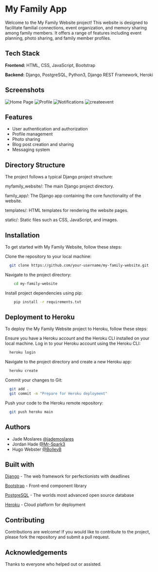 
# My Family App

Welcome to the My Family Website project! This website is designed to facilitate familial connections, event organization, and memory sharing among family members. It offers a range of features including event planning, photo sharing, and family member profiles.


## Tech Stack

**Frontend:** HTML, CSS, JavaScript, Bootstrap

**Backend:** Django, PostgreSQL, Python3, Django REST Framework, Heroki 


## Screenshots
![Home Page](https://github.com/BolleyB/my_family/assets/112034998/fdc6c215-ec22-4b31-a3f9-43d103611afa)
![Profile](https://github.com/BolleyB/my_family/assets/112034998/649a804f-2b66-4702-ada7-fb7cf841150c)
![Notifications](https://github.com/BolleyB/my_family/assets/112034998/3a7c8254-54ef-4966-8a6e-b42187abf8ce)
![createevent](https://github.com/BolleyB/my_family/assets/112034998/fe67d176-287d-477c-a886-edfbb4a12a84)




## Features

- User authentication and authorization
- Profile management
- Photo sharing
- Blog post creation and sharing
- Messaging system


## Directory Structure

The project follows a typical Django project structure:

myfamily_website/: The main Django project directory.

family_app/: The Django app containing the core functionality of the website.

templates/: HTML templates for rendering the website pages.

static/: Static files such as CSS, JavaScript, and images.
## Installation

To get started with My Family Website, follow these steps:

Clone the repository to your local machine:
```bash
  git clone https://github.com/your-username/my-family-website.git
```
    

Navigate to the project directory:
```bash
    cd my-family-website
```

Install project dependencies using pip:
```bash
    pip install -r requirements.txt
```
## Deployment to Heroku

To deploy the My Family Website project to Heroku, follow these steps:

Ensure you have a Heroku account and the Heroku CLI installed on your local machine.
Log in to your Heroku account using the Heroku CLI:
```bash
  heroku login
```
Navigate to the project directory and create a new Heroku app:
```bash
  heroku create
```
Commit your changes to Git:
```bash
  git add .
  git commit -m "Prepare for Heroku deployment"
```
Push your code to the Heroku remote repository:
```bash
  git push heroku main
```

## Authors

- Jade Moslares [@jademoslares](https://github.com/jademoslares)
- Jordan Hade [@Mr-Spark3](https://github.com/Mr-Spark3)
- Hugo Webster [@BolleyB](https://github.com/BolleyB)

## Built with

[Django](https://www.djangoproject.com) - The web framework for perfectionists with deadlines

[Bootstrap](https://getbootstrap.com) - Front-end component library

[PostgreSQL](https://www.postgresql.org) - The worlds most advanced open source database

[Heroku](https://id.heroku.com/login) - Cloud platform for deployment



## Contributing

Contributions are welcome! If you would like to contribute to the project, please fork the repository and submit a pull request.


## Acknowledgements

Thanks to everyone who helped out or assisted.
